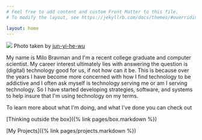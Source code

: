 ```yaml
---
# Feel free to add content and custom Front Matter to this file.
# To modify the layout, see https://jekyllrb.com/docs/themes/#overriding-theme-defaults

layout: home
---
```

![](/img/headshot.jpg)
Photo taken by <a href= "https://www.linkedin.com/in/jun-yi-he-wu/">jun-yi-he-wu<a>

My name is Milo Bravman and I'm a recent college graduate and computer scientist. My career interest ultimately lies with answering the question is (digital) technology good for us, if not how can it be. This is because over the years I have become more concerned with how I find technology to be addictive and I often ask myself is technology serving me or am I serving technology. So I have started developing strategies, software, and systems to help insure that I'm using technology on my terms.

To learn more about what I'm doing, and what I've done you can check out

[Thinking outside the box]({% link pages/box.markdown %}) 

[My Projects]({% link pages/projects.markdown %})

